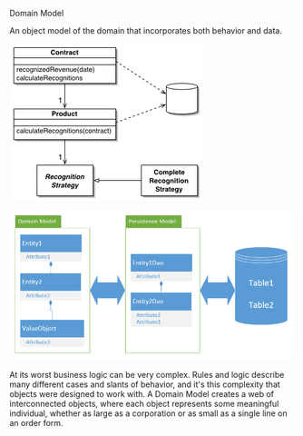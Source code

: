 ﻿Domain Model

An object model of the domain that incorporates both behavior and data.

![File](file.png)

![File2](file2.png)

At its worst business logic can be very complex. Rules and logic describe many different cases and slants of behavior, and it's this complexity that objects were designed to work with. A Domain Model creates a web of interconnected objects, where each object represents some meaningful individual, whether as large as a corporation or as small as a single line on an order form.
